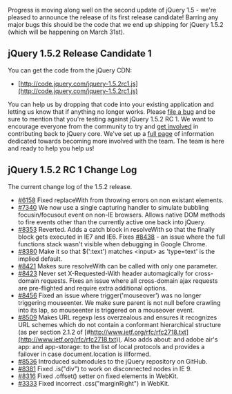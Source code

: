 Progress is moving along well on the second update of jQuery 1.5 - we're
pleased to announce the release of its first release candidate! Barring
any major bugs this should be the code that we end up shipping for
jQuery 1.5.2 (which will be happening on March 31st).

jQuery 1.5.2 Release Candidate 1
--------------------------------

You can get the code from the jQuery CDN:

-   [http://code.jquery.com/jquery-1.5.2rc1.js](http://code.jquery.com/jquery-1.5.2rc1.js)

You can help us by dropping that code into your existing application and
letting us know that if anything no longer works. Please [file a
bug](http://bugs.jquery.com/) and be sure to mention that you're testing
against jQuery 1.5.2 RC 1. We want to encourage everyone from the
community to try and [get
involved](http://docs.jquery.com/Getting_Involved) in contributing back
to jQuery core. We've set up a [full
page](http://docs.jquery.com/Getting_Involved) of information dedicated
towards becoming more involved with the team. The team is here and ready
to help you help us!

jQuery 1.5.2 RC 1 Change Log
----------------------------

The current change log of the 1.5.2 release.

-   [\#6158](http://bugs.jquery.com/ticket/6158) Fixed replaceWith from
    throwing errors on non existant elements.
-   [\#7340](http://bugs.jquery.com/ticket/7340) We now use a single
    capturing handler to simulate bubbling focusin/focusout event on
    non-IE browsers. Allows native DOM methods to fire events other than
    the currently active one back into jQuery.
-   [\#8353](http://bugs.jquery.com/ticket/8353) Reverted. Adds a catch
    block in resolveWith so that the finally block gets executed in IE7
    and IE6. Fixes [\#8438](http://bugs.jquery.com/ticket/8438) - an
    issue where the full functions stack wasn't visible when debugging
    in Google Chrome.
-   [\#8380](http://bugs.jquery.com/ticket/8380) Make it so that
    \$(':text') matches \<input\> as 'type=text' is the implied default.
-   [\#8421](http://bugs.jquery.com/ticket/8421) Makes sure resolveWith
    can be called with only one parameter.
-   [\#8423](http://bugs.jquery.com/ticket/8423) Never set
    X-Requested-With header automagically for cross-domain requests.
    Fixes an issue where all cross-domain ajax requests are pre-flighted
    and require extra additional options.
-   [\#8456](http://bugs.jquery.com/ticket/8456) Fixed an issue where
    trigger('mouseover') was no longer triggering mouseenter. We make
    sure parent is not null before crawling into its lap, so mouseenter
    is triggered on a mouseover event.
-   [\#8509](http://bugs.jquery.com/ticket/8509) Makes URL regexp less
    overzealous and ensures it recognizes URL schemes which do not
    contain a conformant hierarchical structure (as per section 2.1.2 of
    [\#http://www.ietf.org/rfc/rfc2718.txt](http://www.ietf.org/rfc/rfc2718.txt)).
    Also adds about: and adobe air's app: and app-storage: to the list
    of local protocols and provides a failover in case document.location
    is illformed.
-   [\#8536](http://bugs.jquery.com/ticket/8536) Introduced submodules
    to the jQuery repository on GitHub.
-   [\#8381](http://bugs.jquery.com/ticket/8381) Fixed .is("div") to
    work on disconnected nodes in IE 9.
-   [\#8316](http://bugs.jquery.com/ticket/8316) Fixed .offset() setter
    on fixed elements in WebKit.
-   [\#3333](http://bugs.jquery.com/ticket/3333) Fixed incorrect
    .css("marginRight") in WebKit.

